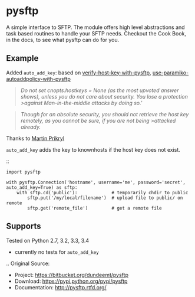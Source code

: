pysftp
======

A simple interface to SFTP.  The module offers high level abstractions and
task based routines to handle your SFTP needs.  Checkout the Cook Book, in the
docs, to see what pysftp can do for you.

Example
-------

Added `auto_add_key`:
based on [verify-host-key-with-pysftp](https://stackoverflow.com/questions/38939454/verify-host-key-with-pysftp), [use-paramiko-autoaddpolicy-with-pysftp](https://stackoverflow.com/questions/53666106/use-paramiko-autoaddpolicy-with-pysftp)

>*Do not set cnopts.hostkeys = None (as the most upvoted answer shows), unless you do not care about security. You lose a protection >against Man-in-the-middle attacks by doing so.'*

>*Though for an absolute security, you should not retrieve the host key remotely, as you cannot be sure, if you are not being >attacked already.*

Thanks to [Martin Prikryl](https://stackoverflow.com/users/850848/martin-prikryl)

`auto_add_key` adds the key to knownhosts if the host key does not exist.

::

    import pysftp

    with pysftp.Connection('hostname', username='me', password='secret', auto_add_key=True) as sftp:
        with sftp.cd('public'):             # temporarily chdir to public
            sftp.put('/my/local/filename')  # upload file to public/ on remote
            sftp.get('remote_file')         # get a remote file


Supports
--------

Tested on Python 2.7, 3.2, 3.3, 3.4
- currently no tests for `auto_add_key` 

.. Original Source:
* Project:  https://bitbucket.org/dundeemt/pysftp
* Download: https://pypi.python.org/pypi/pysftp
* Documentation: http://pysftp.rtfd.org/